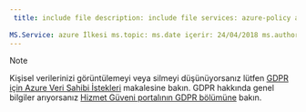 ```yaml
---
 title: include file description: include file services: azure-policy author: eross-msft
 
MS.Service: azure İlkesi ms.topic: ms.date içerir: 24/04/2018 ms.author: lizross MS.özel: dosya ms.collection içerir: M365 kimlik cihaz Yönetimi
---
```


>[!Note] 
>Kişisel verilerinizi görüntülemeyi veya silmeyi düşünüyorsanız lütfen [GDPR için Azure Veri Sahibi İstekleri](https://docs.microsoft.com/microsoft-365/compliance/gdpr-dsr-azure) makalesine bakın. GDPR hakkında genel bilgiler arıyorsanız [Hizmet Güveni portalının GDPR bölümüne](https://servicetrust.microsoft.com/ViewPage/GDPRGetStarted) bakın.
